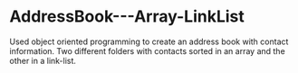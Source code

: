 # AddressBook---Array-LinkList
Used object oriented programming to create an address book with contact information. Two different folders with contacts sorted in an array and the other in a link-list.
